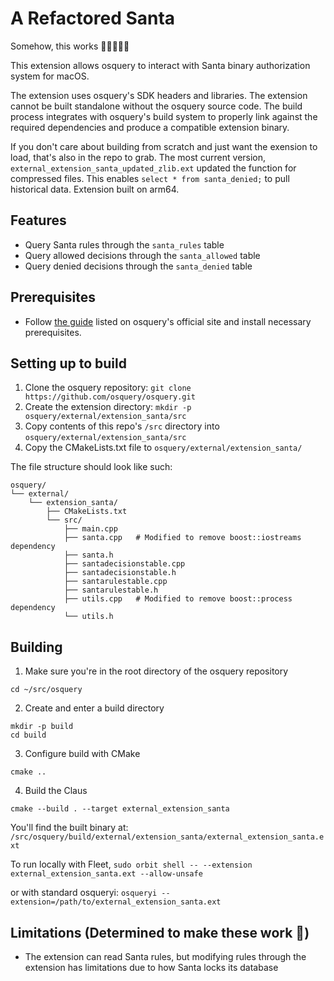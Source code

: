 # A Refactored Santa

 Somehow, this works 🤷🏼🎅🏼🦌

This extension allows osquery to interact with Santa binary authorization system for macOS.

The extension uses osquery's SDK headers and libraries.
The extension cannot be built standalone without the osquery source code. The build process integrates with osquery's build system to properly link against the required dependencies and produce a compatible extension binary.

If you don't care about building from scratch and just want the exension to load, that's also in the repo to grab. The most current version, `external_extension_santa_updated_zlib.ext` updated the function for compressed files. This enables `select * from santa_denied;` to pull historical data. Extension built on arm64.

## Features

- Query Santa rules through the `santa_rules` table
- Query allowed decisions through the `santa_allowed` table
- Query denied decisions through the `santa_denied` table

## Prerequisites

- Follow [the guide](https://osquery.readthedocs.io/en/stable/development/building/) listed on osquery's official site and install necessary prerequisites.

## Setting up to build

1. Clone the osquery repository: `git clone https://github.com/osquery/osquery.git`
2. Create the extension directory: `mkdir -p osquery/external/extension_santa/src`
3. Copy contents of this repo's `/src` directory into `osquery/external/extension_santa/src`
4. Copy the CMakeLists.txt file to `osquery/external/extension_santa/`

The file structure should look like such:

```
osquery/
└── external/
    └── extension_santa/
        ├── CMakeLists.txt
        └── src/
            ├── main.cpp 
            ├── santa.cpp   # Modified to remove boost::iostreams dependency
            ├── santa.h
            ├── santadecisionstable.cpp
            ├── santadecisionstable.h
            ├── santarulestable.cpp
            ├── santarulestable.h
            ├── utils.cpp   # Modified to remove boost::process dependency
            └── utils.h
```

## Building

1. Make sure you're in the root directory of the osquery repository
```
cd ~/src/osquery
```

2. Create and enter a build directory
```
mkdir -p build
cd build
```

3. Configure build with CMake
```
cmake ..
```

4. Build the Claus
```
cmake --build . --target external_extension_santa
```

You'll find the built binary at:
`/src/osquery/build/external/extension_santa/external_extension_santa.ext`

To run locally with Fleet, `sudo orbit shell -- --extension external_extension_santa.ext --allow-unsafe`

or with standard osqueryi:
`osqueryi --extension=/path/to/external_extension_santa.ext`

## Limitations (Determined to make these work 🧐)

- The extension can read Santa rules, but modifying rules through the extension has limitations due to how Santa locks its database